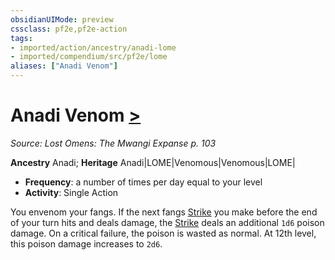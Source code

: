 ```yaml
---
obsidianUIMode: preview
cssclass: pf2e,pf2e-action
tags:
- imported/action/ancestry/anadi-lome
- imported/compendium/src/pf2e/lome
aliases: ["Anadi Venom"]
---
```

# Anadi Venom [>](chapter-9-playing-the-game.md#Actions "Single Action")
*Source: Lost Omens: The Mwangi Expanse p. 103*  

**Ancestry** Anadi; **Heritage** Anadi|LOME|Venomous|Venomous|LOME|
- **Frequency**: a number of times per day equal to your level
- **Activity**: Single Action

You envenom your fangs. If the next fangs [Strike](strike.md) you make before the end of your turn hits and deals damage, the [Strike](strike.md) deals an additional `1d6` poison damage. On a critical failure, the poison is wasted as normal. At 12th level, this poison damage increases to `2d6`.